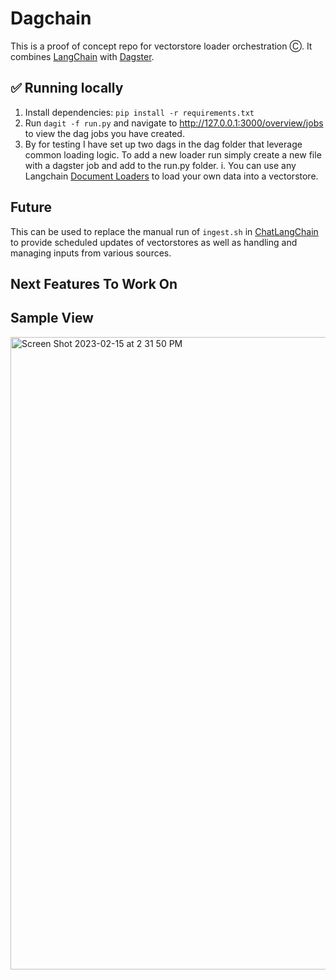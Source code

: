 # Dagchain

This is a proof of concept repo for vectorstore loader orchestration Ⓒ.
It combines [LangChain](https://langchain.readthedocs.io/en/latest/) with [Dagster](https://docs.dagster.io/getting-started).

## ✅ Running locally
1. Install dependencies: `pip install -r requirements.txt`
2. Run `dagit -f run.py` and navigate to http://127.0.0.1:3000/overview/jobs to view the dag jobs you have created. 
3. By for testing I have set up two dags in the dag folder that leverage common loading logic. To add a new loader run simply create a new file with a dagster job and add to the run.py folder.
   i. You can use any Langchain [Document Loaders](https://langchain.readthedocs.io/en/latest/modules/document_loaders.html) to load your own data into a vectorstore.

## Future
This can be used to replace the manual run of `ingest.sh` in [ChatLangChain](https://github.com/hwchase17/chat-langchain) to provide scheduled updates of vectorstores as well as handling and managing inputs from various sources.

## Next Features To Work On



## Sample View

<img width="1012" alt="Screen Shot 2023-02-15 at 2 31 50 PM" src="https://user-images.githubusercontent.com/22759784/219172842-1a7e5052-6856-4ef9-93b1-4d70ad78bd44.png">
